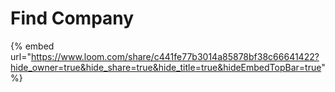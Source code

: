 # Find Company

{% embed url="https://www.loom.com/share/c441fe77b3014a85878bf38c66641422?hide_owner=true&hide_share=true&hide_title=true&hideEmbedTopBar=true" %}
